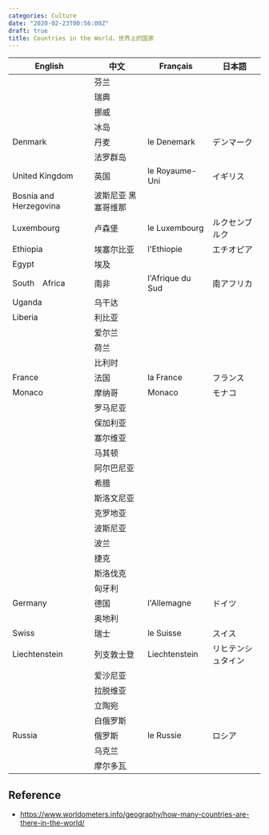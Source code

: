 ```yaml
---
categories: Culture
date: "2020-02-23T00:56:00Z"
draft: true
title: Countries in the World，世界上的国家
---
```


| English                | 中文                | Français         | 日本語    |
|------------------------|-------------------|------------------|-----------|
|                        | 芬兰                |                  |           |
|                        | 瑞典                |                  |           |
|                        | 挪威                |                  |           |
|                        | 冰岛                |                  |           |
| Denmark                | 丹麦                | le Denemark      | デンマーク     |
|                        | 法罗群岛            |                  |           |
| United Kingdom         | 英国                | le Royaume-Uni   | イギリス      |
| Bosnia and Herzegovina | 波斯尼亚 黑塞哥维那 |                  |           |
| Luxembourg             | 卢森堡              | le Luxembourg    | ルクセンブルク   |
| Ethiopia               | 埃塞尔比亚          | l'Ethiopie       | エチオピア     |
| Egypt                  | 埃及                |                  |           |
| South　Africa           | 南非                | l'Afrique du Sud | 南アフリカ    |
| Uganda                 | 乌干达              |                  |           |
| Liberia                | 利比亚              |                  |           |
|                        | 爱尔兰              |                  |           |
|                        | 荷兰                |                  |           |
|                        | 比利时              |                  |           |
| France                 | 法国                | la France        | フランス      |
| Monaco                 | 摩纳哥              | Monaco           | モナコ       |
|                        | 罗马尼亚            |                  |           |
|                        | 保加利亚            |                  |           |
|                        | 塞尔维亚            |                  |           |
|                        | 马其顿              |                  |           |
|                        | 阿尔巴尼亚          |                  |           |
|                        | 希腊                |                  |           |
|                        | 斯洛文尼亚          |                  |           |
|                        | 克罗地亚            |                  |           |
|                        | 波斯尼亚            |                  |           |
|                        | 波兰                |                  |           |
|                        | 捷克                |                  |           |
|                        | 斯洛伐克            |                  |           |
|                        | 匈牙利              |                  |           |
| Germany                | 德国                | l'Allemagne      | ドイツ       |
|                        | 奥地利              |                  |           |
| Swiss                  | 瑞士                | le Suisse        | スイス       |
| Liechtenstein          | 列支敦士登          | Liechtenstein    | リヒテンシュタイン |
|                        | 爱沙尼亚            |                  |           |
|                        | 拉脱维亚            |                  |           |
|                        | 立陶宛              |                  |           |
|                        | 白俄罗斯            |                  |           |
| Russia                 | 俄罗斯              | le Russie        | ロシア       |
|                        | 乌克兰              |                  |           |
|                        | 摩尔多瓦            |                  |           |

## Reference
* <https://www.worldometers.info/geography/how-many-countries-are-there-in-the-world/>
